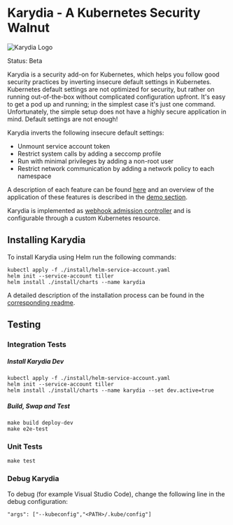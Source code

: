 # Karydia - A Kubernetes Security Walnut

![Karydia Logo](logo/Karydia@0.5x.png)

Status: Beta

Karydia is a security add-on for Kubernetes, which helps you follow good security practices by inverting insecure default settings in Kubernetes. Kubernetes default settings are not optimized for security, but rather on running out-of-the-box without complicated configuration upfront. It's easy to get a pod up and running; in the simplest case it's just one command. Unfortunately, the simple setup does not have a highly secure application in mind. Default settings are not enough!

Karydia inverts the following insecure default settings:
* Unmount service account token
* Restrict system calls by adding a seccomp profile
* Run with minimal privileges by adding a non-root user
* Restrict network communication by adding a network policy to each namespace

A description of each feature can be found [here](docs/feature.md) and an overview of the application of these features is described in the [demo section](docs/demos/overview.md).

Karydia is implemented as [webhook admission
controller](https://kubernetes.io/docs/reference/access-authn-authz/extensible-admission-controllers/)
and is configurable through a custom Kubernetes resource.

## Installing Karydia
To install Karydia using Helm run the following commands:
```
kubectl apply -f ./install/helm-service-account.yaml
helm init --service-account tiller
helm install ./install/charts --name karydia
```

A detailed description of the installation process can be found in the [corresponding readme](install/README.md).

## Testing

### Integration Tests

##### Install Karydia Dev
```
kubectl apply -f ./install/helm-service-account.yaml
helm init --service-account tiller
helm install ./install/charts --name karydia --set dev.active=true
```

##### Build, Swap and Test

```
make build deploy-dev
make e2e-test
```

### Unit Tests

```
make test
```

### Debug Karydia

To debug (for example Visual Studio Code), change the following line in the debug configuration:

```
"args": ["--kubeconfig","<PATH>/.kube/config"]
```
